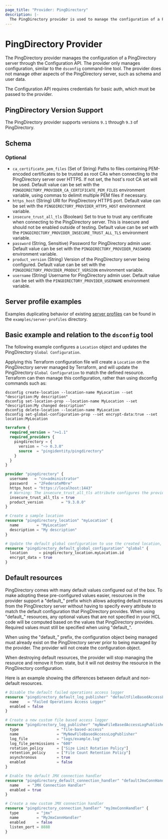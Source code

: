 ```yaml
---
page_title: "Provider: PingDirectory"
description: |-
  The PingDirectory provider is used to manage the configuration of a PingDirectory server through the Configuration API.
---
```


# PingDirectory Provider

The PingDirectory provider manages the configuration of a PingDirectory server through the Configuration API. The provider only manages configuration, similar to the `dsconfig` command-line tool. The provider does not manage other aspects of the PingDirectory server, such as schema and user data.

The Configuration API requires credentials for basic auth, which must be passed to the provider.

## PingDirectory Version Support

The PingDirectory provider supports versions `9.1` through `9.3` of PingDirectory.

<!-- schema generated by tfplugindocs -->
## Schema

### Optional

- `ca_certificate_pem_files` (Set of String) Paths to files containing PEM-encoded certificates to be trusted as root CAs when connecting to the PingDirectory server over HTTPS. If not set, the host's root CA set will be used. Default value can be set with the `PINGDIRECTORY_PROVIDER_CA_CERTIFICATE_PEM_FILES` environment variable, using commas to delimit multiple PEM files if necessary.
- `https_host` (String) URI for PingDirectory HTTPS port. Default value can be set with the `PINGDIRECTORY_PROVIDER_HTTPS_HOST` environment variable.
- `insecure_trust_all_tls` (Boolean) Set to true to trust any certificate when connecting to the PingDirectory server. This is insecure and should not be enabled outside of testing. Default value can be set with the `PINGDIRECTORY_PROVIDER_INSECURE_TRUST_ALL_TLS` environment variable.
- `password` (String, Sensitive) Password for PingDirectory admin user. Default value can be set with the `PINGDIRECTORY_PROVIDER_PASSWORD` environment variable.
- `product_version` (String) Version of the PingDirectory server being configured. Default value can be set with the `PINGDIRECTORY_PROVIDER_PRODUCT_VERSION` environment variable.
- `username` (String) Username for PingDirectory admin user. Default value can be set with the `PINGDIRECTORY_PROVIDER_USERNAME` environment variable.

## Server profile examples

Examples duplicating behavior of existing [server profiles](https://github.com/pingidentity/pingidentity-server-profiles) can be found in the `examples/server-profiles` directory.

## Basic example and relation to the `dsconfig` tool

The following example configures a `Location` object and updates the PingDirectory `Global Configuration`.

Applying this Terraform configuration file will create a `Location` on the PingDirectory server managed by Terraform, and will update the PingDirectory `Global Configuration` to match the defined resource. Terraform can then manage this configuration, rather than using dsconfig commands such as:

```
dsconfig create-location --location-name MyLocation --set "description:My description"
dsconfig set-location-prop --location-name MyLocation --set "description:My changed description"
dsconfig delete-location --location-name MyLocation
dsconfig set-global-configuration-prop --set encrypt-data:true --set location:MyLocation
```

```terraform
terraform {
  required_version = ">=1.1"
  required_providers {
    pingdirectory = {
      version = "~> 0.3.0"
      source  = "pingidentity/pingdirectory"
    }
  }
}

provider "pingdirectory" {
  username   = "cn=administrator"
  password   = "2FederateM0re"
  https_host = "https://localhost:1443"
  # Warning: The insecure_trust_all_tls attribute configures the provider to trust any certificate presented by the PingDirectory server.
  insecure_trust_all_tls = true
  product_version        = "9.3.0.0"
}

# Create a sample location
resource "pingdirectory_location" "myLocation" {
  name        = "MyLocation"
  description = "My description"
}

# Update the default global configuration to use the created location, and to enable encryption
resource "pingdirectory_default_global_configuration" "global" {
  location     = pingdirectory_location.myLocation.id
  encrypt_data = true
}
```

## Default resources

PingDirectory comes with many default values configured out of the box. To make adopting these pre-configured values easier, resources in the provider support a "default_" prefix which allows adopting default resources from the PingDirectory server without having to specify every attribute to match the default configuration that PingDirectory provides. When using "default_" resources, any optional values that are not specified in your HCL code will be computed based on the values that PingDirectory provides. Required values must still be specified when using "default_".

When using the "default_" prefix, the configuration object being managed must already exist on the PingDirectory server prior to being managed by the provider. The provider will not create the configuration object.

When destroying default resources, the provider will stop managing the resource and remove it from state, but it will not destroy the resource in the PingDirectory configuration.

Here is an example showing the differences between default and non-default resources.

```terraform
# Disable the default failed operations access logger
resource "pingdirectory_default_log_publisher" "defaultFileBasedAccessLogPublisher" {
  name    = "Failed Operations Access Logger"
  enabled = false
}

# Create a new custom file based access logger
resource "pingdirectory_log_publisher" "myNewFileBasedAccessLogPublisher" {
  type                 = "file-based-access"
  name                 = "MyNewFileBasedAccessLogPublisher"
  log_file             = "logs/example.log"
  log_file_permissions = "600"
  rotation_policy      = ["Size Limit Rotation Policy"]
  retention_policy     = ["File Count Retention Policy"]
  asynchronous         = true
  enabled              = false
}

# Enable the default JMX connection handler
resource "pingdirectory_default_connection_handler" "defaultJmxConnHandler" {
  name    = "JMX Connection Handler"
  enabled = true
}

# Create a new custom JMX connection handler
resource "pingdirectory_connection_handler" "myJmxConnHandler" {
  type        = "jmx"
  name        = "MyJmxConnHandler"
  enabled     = false
  listen_port = 8888
}
```
